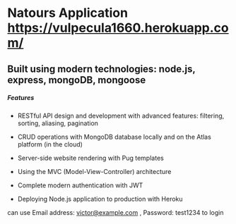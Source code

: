 # Natours Application https://vulpecula1660.herokuapp.com/

## Built using modern technologies: node.js, express, mongoDB, mongoose

##### Features

* RESTful API design and development with advanced features: filtering, sorting, aliasing, pagination

* CRUD operations with MongoDB database locally and on the Atlas platform (in the cloud)

* Server-side website rendering with Pug templates

* Using the MVC (Model-View-Controller) architecture

* Complete modern authentication with JWT

* Deploying Node.js application to production with Heroku

can use Email address: victor@example.com , Password: test1234 to login
